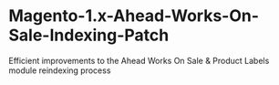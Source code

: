 # Magento-1.x-Ahead-Works-On-Sale-Indexing-Patch
Efficient improvements to the Ahead Works On Sale &amp; Product Labels module reindexing process
